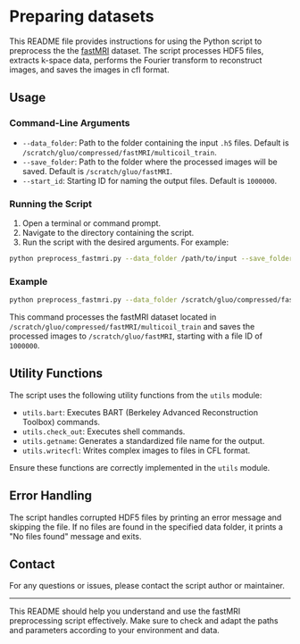 # Preparing datasets
This README file provides instructions for using the Python script to preprocess the the [fastMRI](https://fastmri.med.nyu.edu/) dataset. The script processes HDF5 files, extracts k-space data, performs the Fourier transform to reconstruct images, and saves the images in cfl format.


## Usage

### Command-Line Arguments

- `--data_folder`: Path to the folder containing the input `.h5` files. Default is `/scratch/gluo/compressed/fastMRI/multicoil_train`.
- `--save_folder`: Path to the folder where the processed images will be saved. Default is `/scratch/gluo/fastMRI`.
- `--start_id`: Starting ID for naming the output files. Default is `1000000`.

### Running the Script

1. Open a terminal or command prompt.
2. Navigate to the directory containing the script.
3. Run the script with the desired arguments. For example:

```bash
python preprocess_fastmri.py --data_folder /path/to/input --save_folder /path/to/output --start_id 1000
```

### Example

```bash
python preprocess_fastmri.py --data_folder /scratch/gluo/compressed/fastMRI/multicoil_train --save_folder /scratch/gluo/fastMRI --start_id 1000000
```

This command processes the fastMRI dataset located in `/scratch/gluo/compressed/fastMRI/multicoil_train` and saves the processed images to `/scratch/gluo/fastMRI`, starting with a file ID of `1000000`.

## Utility Functions

The script uses the following utility functions from the `utils` module:

- `utils.bart`: Executes BART (Berkeley Advanced Reconstruction Toolbox) commands.
- `utils.check_out`: Executes shell commands.
- `utils.getname`: Generates a standardized file name for the output.
- `utils.writecfl`: Writes complex images to files in CFL format.

Ensure these functions are correctly implemented in the `utils` module.

## Error Handling

The script handles corrupted HDF5 files by printing an error message and skipping the file. If no files are found in the specified data folder, it prints a "No files found" message and exits.

## Contact

For any questions or issues, please contact the script author or maintainer.

---

This README should help you understand and use the fastMRI preprocessing script effectively. Make sure to check and adapt the paths and parameters according to your environment and data.